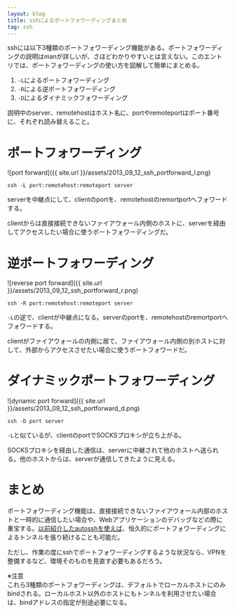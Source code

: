 ```yaml
---
layout: blog
title: sshによるポートフォワーディングまとめ
tag: ssh
---
```




sshには以下3種類のポートフォワーディング機能がある。ポートフォワーディングの説明はmanが詳しいが、さほどわかりやすいとは言えない。このエントリでは、ポートフォワーディングの使い方を図解して簡単にまとめる。

1. `-L`によるポートフォワーディング
2. `-R`による逆ポートフォワーディング
3. `-D`によるダイナミックフォワーディング

説明中のserver、remotehostはホスト名に、portやremoteportはポート番号に、それぞれ読み替えること。

# ポートフォワーディング

![port forward]({{ site.url }}/assets/2013_09_12_ssh_portforward_l.png)

~~~~
ssh -L port:remotehost:remoteport server
~~~~

serverを中継点にして、clientのportを、remotehostのremortportへフォワードする。

clientからは直接接続できないファイアウォール内側のホストに、serverを経由してアクセスしたい場合に使うポートフォワーディングだ。

# 逆ポートフォワーディング

![reverse port forward]({{ site.url }}/assets/2013_09_12_ssh_portforward_r.png)

~~~~
ssh -R port:remotehost:remoteport server
~~~~

`-L`の逆で、clientが中継点になる。serverのportを、remotehostのremortportへフォワードする。

clientがファイアウォールの内側に居て、ファイアウォール内側の別ホストに対して、外部からアクセスさせたい場合に使うポートフォワードだ。

# ダイナミックポートフォワーディング

![dynamic port forward]({{ site.url }}/assets/2013_09_12_ssh_portforward_d.png)

~~~~
ssh -D port server
~~~~

`-L`と似ているが、clientのportでSOCKSプロキシが立ち上がる。

SOCKSプロキシを経由した通信は、serverに中継されて他のホストへ送られる。他のホストからは、serverが通信してきたように見える。

# まとめ

ポートフォワーディング機能は、直接接続できないファイアウォール内部のホストと一時的に通信したい場合や、Webアプリケーションのデバッグなどの際に重宝する。[以前紹介したautosshを使えば](http://www.xmisao.com/2013/07/16/autossh-how-to.html)、恒久的にポートフォワーディングによるトンネルを張り続けることも可能だ。

ただし、作業の度にsshでポートフォワーディングするような状況なら、VPNを整備するなど、環境そのものを見直す必要もあるだろう。

※注意  
これら3種類のポートフォワーディングは、デフォルトでローカルホストにのみbindされる。ローカルホスト以外のホストにもトンネルを利用させたい場合は、bindアドレスの指定が別途必要になる。
